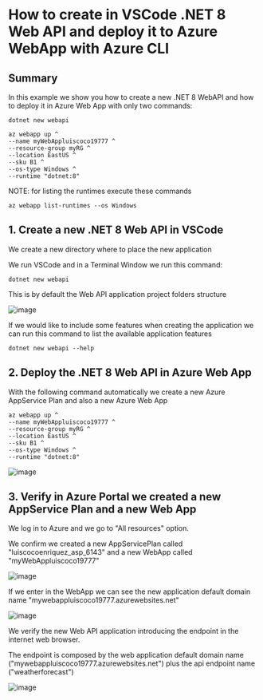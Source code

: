 # How to create in VSCode .NET 8 Web API and deploy it to Azure WebApp with Azure CLI

## Summary

In this example we show you how to create a new .NET 8 WebAPI and how to deploy it in Azure Web App with only two commands:

```
dotnet new webapi
```

```
az webapp up ^
--name myWebAppluiscoco19777 ^
--resource-group myRG ^
--location EastUS ^
--sku B1 ^
--os-type Windows ^
--runtime "dotnet:8"
```

NOTE: for listing the runtimes execute these commands

```
az webapp list-runtimes --os Windows
```

## 1. Create a new .NET 8 Web API in VSCode

We create a new directory where to place the new application

We run VSCode and in a Terminal Window we run this command:

```
dotnet new webapi
```

This is by default the Web API application project folders structure

![image](https://github.com/luiscoco/Azure_WebApp_Deploy_WebAPIdotNET8_with_AzureCLI/assets/32194879/4a31fdb0-b8a7-463c-b142-d491ebae33b0)

If we would like to include some features when creating the application we can run this command to list the available application features

```
dotnet new webapi --help
```

## 2. Deploy the .NET 8 Web API in Azure Web App

With the following command automatically we create a new Azure AppService Plan and also a new Azure Web App

```
az webapp up ^
--name myWebAppluiscoco19777 ^
--resource-group myRG ^
--location EastUS ^
--sku B1 ^
--os-type Windows ^
--runtime "dotnet:8"
```

![image](https://github.com/luiscoco/Azure_WebApp_Deploy_WebAPIdotNET8_with_AzureCLI/assets/32194879/4043e668-fbb7-42a4-90ee-22441df6b93c)

## 3. Verify in Azure Portal we created a new AppService Plan and a new Web App

We log in to Azure and we go to "All resources" option.

We confirm we created a new AppServicePlan called "luiscocoenriquez_asp_6143" and a new WebApp called "myWebAppluiscoco19777"

![image](https://github.com/luiscoco/Azure_WebApp_Deploy_WebAPIdotNET8_with_AzureCLI/assets/32194879/e766d523-517c-40ef-b663-1c2c0bbbfd66)

If we enter in the WebApp we can see the new application default domain name "mywebappluiscoco19777.azurewebsites.net"

![image](https://github.com/luiscoco/Azure_WebApp_Deploy_WebAPIdotNET8_with_AzureCLI/assets/32194879/57a377fb-6192-491f-bc4d-70b8dc7029f7)

We verify the new Web API application introducing the endpoint in the internet web browser.

The endpoint is composed by the web application default domain name ("mywebappluiscoco19777.azurewebsites.net") plus the api endpoint name ("weatherforecast")

![image](https://github.com/luiscoco/Azure_WebApp_Deploy_WebAPIdotNET8_with_AzureCLI/assets/32194879/250c7b85-089a-4b0b-8b01-46658ebd7fe5)
